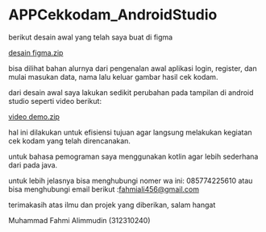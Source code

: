 # APPCekkodam_AndroidStudio
berikut desain awal yang telah saya buat di figma

[desain figma.zip](https://github.com/user-attachments/files/18405718/desain.figma.zip)

bisa dilihat bahan alurnya dari pengenalan awal aplikasi login, register, dan mulai masukan data, nama lalu keluar gambar hasil cek kodam.

dari desain awal saya lakukan sedikit perubahan pada tampilan di android studio seperti video berikut:

[video demo.zip](https://github.com/user-attachments/files/18405729/video.demo.zip)

hal ini dilakukan untuk efisiensi tujuan agar langsung melakukan kegiatan cek kodam yang telah direncanakan.

untuk bahasa pemograman saya menggunakan kotlin agar lebih sederhana dari pada java.

untuk lebih jelasnya bisa menghubungi nomer wa ini: 085774225610
atau bisa menghubungi email berikut :fahmiali456@gmail.com

terimakasih atas ilmu dan projek yang diberikan, salam hangat 

Muhammad Fahmi Alimmudin (312310240)
